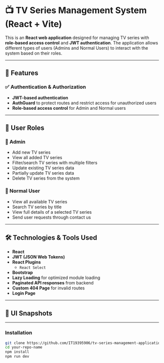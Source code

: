 # 📺 TV Series Management System (React + Vite)

This is an **React web application** designed for managing TV series with **role-based access control** and **JWT authentication**. The application allows different types of users (Admins and Normal Users) to interact with the system based on their roles.

---

## 🔐 Features

### ✅ Authentication & Authorization

- **JWT-based authentication**
- **AuthGuard** to protect routes and restrict access for unauthorized users
- **Role-based access control** for Admin and Normal users

---

## 👤 User Roles

### 🔸 Admin

- Add new TV series
- View all added TV series
- Filter/search TV series with multiple filters
- Update existing TV series data
- Partially update TV series data
- Delete TV series from the system

### 🔹 Normal User

- View all available TV series
- Search TV series by title
- View full details of a selected TV series
- Send user requests through contact us

---

## 🛠️ Technologies & Tools Used

- **React**
- **JWT (JSON Web Tokens)**
- **React Plugins**
  - `React Select`
- **Bootstrap**
- **Lazy Loading** for optimized module loading
- **Paginated API responses** from backend
- **Custom 404 Page** for invalid routes
- **Login Page**

---

## 📸 UI Snapshots


---

### Installation

```bash
git clone https://github.com/IT19395906/tv-series-management-application-react.git
cd your-repo-name
npm install
npm run dev

